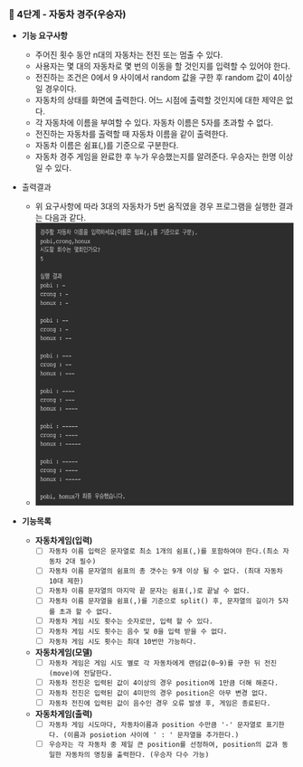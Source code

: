 ### 🚀 4단계 - 자동차 경주(우승자)
- **기능 요구사항**
  - 주어진 횟수 동안 n대의 자동차는 전진 또는 멈출 수 있다.
  - 사용자는 몇 대의 자동차로 몇 번의 이동을 할 것인지를 입력할 수 있어야 한다.
  - 전진하는 조건은 0에서 9 사이에서 random 값을 구한 후 random 값이 4이상일 경우이다.
  - 자동차의 상태를 화면에 출력한다. 어느 시점에 출력할 것인지에 대한 제약은 없다.
  - 각 자동차에 이름을 부여할 수 있다. 자동차 이름은 5자를 초과할 수 없다.
  - 전진하는 자동차를 출력할 때 자동차 이름을 같이 출력한다.
  - 자동차 이름은 쉼표(,)를 기준으로 구분한다.
  - 자동차 경주 게임을 완료한 후 누가 우승했는지를 알려준다. 우승자는 한명 이상일 수 있다.


- 출력결과
  - 위 요구사항에 따라 3대의 자동차가 5번 움직였을 경우 프로그램을 실행한 결과는 다음과 같다.
  - <img alt="img.png" height="500" src="racingresult.png" width="500"/>


- **기능목록**
  - **자동차게임(입력)**
    -[ ] `자동차 이름 입력은 문자열로 최소 1개의 쉼표(,)를 포함하여야 한다.(최소 자동차 2대 필수)`
    -[ ] `자동차 이름 문자열의 쉼표의 총 갯수는 9개 이상 될 수 없다. (최대 자동차 10대 제한)`
    -[ ] `자동차 이름 문자열의 마지막 끝 문자는 쉼표(,)로 끝날 수 없다.`
    -[ ] `자동차 이름 문자열을 쉼표(,)를 기준으로 split() 후, 문자열의 길이가 5자를 초과 할 수 없다.`
    -[ ] `자동차 게임 시도 횟수는 숫자로만, 입력 할 수 있다.`
    -[ ] `자동차 게임 시도 횟수는 음수 및 0을 입력 받을 수 없다.`
    -[ ] `자동차 게임 시도 횟수는 최대 10번만 가능하다.`
 
  - **자동차게임(모델)**
    -[ ] `자동차 게임은 게임 시도 별로 각 자동차에게 랜덤값(0~9)를 구한 뒤 전진(move)에 전달한다.`
    -[ ] `자동차 전진은 입력된 값이 4이상의 경우 position에 1만큼 더해 해준다.`
    -[ ] `자동차 전진은 입력된 값이 4미만의 경우 position은 아무 변경 없다. `
    -[ ] `자동차 전진에 입력된 값이 음수인 경우 오류 발생 후, 게임은 종료된다.`

  - **자동차게임(출력)**
    -[ ] `자동차 게임 시도마다, 자동차이름과 position 수만큼 '-' 문자열로 표기한다. (이름과 posiotion 사이에 ' : ' 문자열을 추가한다.)  `
    -[ ] `우승자는 각 자동차 중 제일 큰 position를 선정하여, position의 값과 동일한 자동차의 명칭을 출력한다. (우승자 다수 가능)`
